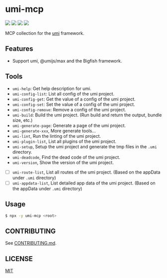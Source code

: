 # umi-mcp

[![](https://badgen.net/npm/v/umi-mcp)](https://www.npmjs.com/package/umi-mcp)
[![](https://badgen.net/npm/dm/umi-mcp)](https://www.npmjs.com/package/umi-mcp)
[![](https://github.com/umijs/tnf/actions/workflows/ci.yml/badge.svg)](https://github.com/umijs/tnf/actions/workflows/ci.yml)
[![](https://badgen.net/npm/license/umi-mcp)](https://www.npmjs.com/package/umi-mcp)

MCP collection for the [umi](https://github.com/umijs/umi) framework.

## Features

- Support umi, @umijs/max and the Bigfish framework.

## Tools

- `umi-help`: Get help description for umi.
- `umi-config-list`: List all config of the umi project.
- `umi-config-get`: Get the value of a config of the umi project.
- `umi-config-set`: Set the value of a config of the umi project.
- `umi-config-remove`: Remove a config of the umi project.
- `umi-build`: Build the umi project. (Run build and return the output, bundle size, etc.)
- `umi-generate-page`: Generate a page of the umi project.
- `umi-generate-xxx`, More generate tools...
- `umi-lint`, Run the linting of the umi project.
- `umi-plugin-list`, List all plugins of the umi project.
- `umi-setup`, Setup the umi project and generate the tmp files in the `.umi` directory.
- `umi-deadcode`, Find the dead code of the umi project.
- `umi-version`, Show the version of the umi project.
- [ ] `umi-route-list`, List all routes of the umi project. (Based on the appData under `.umi` directory)
- [ ] `umi-appdata-list`, List detailed app data of the umi project. (Based on the appData under `.umi` directory)

## Usage

```bash
$ npx -y umi-mcp <root>
```

## CONTRIBUTING

See [CONTRIBUTING.md](CONTRIBUTING.md).

## LICENSE

[MIT](LICENSE)
